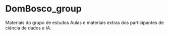 # DomBosco_group
Materiais do grupo de estudos
Aulas e materiais extras dos participantes de ciência de dados e IA.
